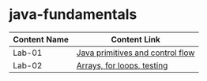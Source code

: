 # java-fundamentals

Content Name  | Content Link
--------------| -------------
Lab-01 | [Java primitives and control flow](https://github.com/MumenAlmadaineh/java-fundamentals/tree/main/basics)
Lab-02 | [Arrays, for loops, testing](https://github.com/MumenAlmadaineh/java-fundamentals/pull/2)